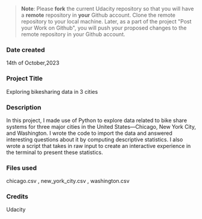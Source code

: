 > **Note**: Please **fork** the current Udacity repository so that you will have a **remote** repository in **your** Github account. Clone the remote repository to your local machine. Later, as a part of the project "Post your Work on Github", you will push your proposed changes to the remote repository in your Github account.

### Date created

14th of October,2023

### Project Title

Exploring bikesharing data in 3 cities

### Description

In this project, I made use of Python to explore data related to bike share systems for three major cities in the United States—Chicago, New York City, and Washington. I wrote the code to import the data and answered interesting questions about it by computing descriptive statistics. I also wrote a script that takes in raw input to create an interactive experience in the terminal to present these statistics.

### Files used

chicago.csv , new_york_city.csv , washington.csv

### Credits

Udacity
